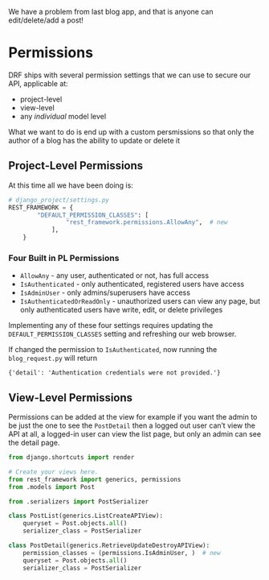 We have a problem from last blog app, and that is anyone can edit/delete/add a post!

# Permissions
DRF ships with several permission settings that we can use to secure our API, applicable at:
- project-level
- view-level
- any _individual_ model level

What we want to do is end up with a custom persmissions so that only the author of a blog has the ability to update or delete it

## Project-Level Permissions
At this time all we have been doing is:
```python
# django_project/settings.py 
REST_FRAMEWORK = { 
        "DEFAULT_PERMISSION_CLASSES": [ 
                "rest_framework.permissions.AllowAny",  # new 
            ], 
    } 
```
### Four Built in PL Permissions
- `AllowAny` - any user, authenticated or not, has full access
- `IsAuthenticated` - only authenticated, registered users have access
- `IsAdminUser` - only admins/superusers have access
- `IsAuthenticatedOrReadOnly` - unauthorized users can view any page, but only authenticated users have write, edit, or delete privileges

Implementing any of these four settings requires updating the `DEFAULT_PERMISSION_CLASSES` setting and refreshing our web browser.

If changed the permission to `IsAuthenticated`, now running the `blog_request.py` will return

`{'detail': 'Authentication credentials were not provided.'}`

## View-Level Permissions
Permissions can be added at the view for example if you want the admin to be just the one to see the `PostDetail` then  a logged out user can’t view the API at all, a logged-in user can view the list page, but only an admin can see the detail page.

```python
from django.shortcuts import render

# Create your views here.
from rest_framework import generics, permissions
from .models import Post

from .serializers import PostSerializer

class PostList(generics.ListCreateAPIView):
    queryset = Post.objects.all() 
    serializer_class = PostSerializer

class PostDetail(generics.RetrieveUpdateDestroyAPIView):
    permission_classes = (permissions.IsAdminUser, )  # new
    queryset = Post.objects.all()
    serializer_class = PostSerializer
```